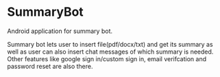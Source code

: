 # SummaryBot

Android application for summary bot.

Summary bot lets user to insert file(pdf/docx/txt) and get its summary as well as user can also insert chat messages of which
summary is needed. Other features like google sign in/custom sign in, email verifcation and password reset are also there.
